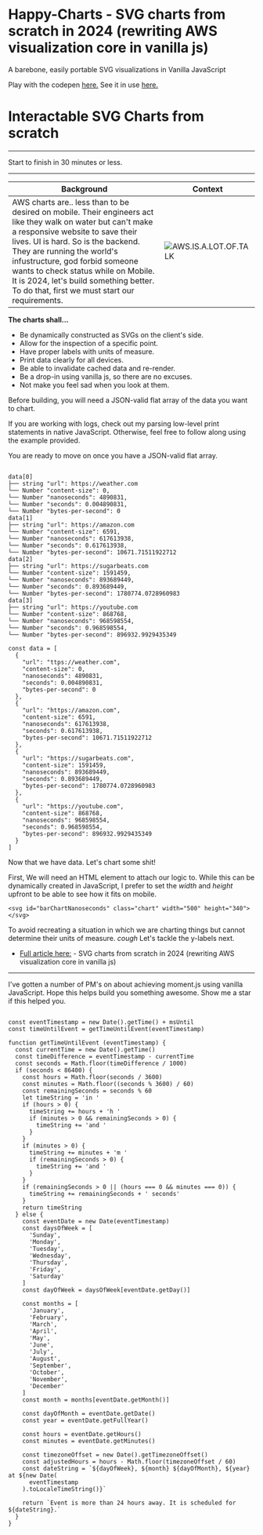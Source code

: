 # Happy-Charts - SVG charts from scratch in 2024 (rewriting AWS visualization core in vanilla js)
A barebone, easily portable SVG visualizations in Vanilla JavaScript

Play with the codepen [here.](https://codepen.io/urdoingitwrong/pen/abMMqRx)
See it in use [here.](https://chahla.net/static/byte-barometer/)

# Interactable SVG Charts from scratch 
---
Start to finish in 30 minutes or less.

---

| Background | Context |
| ------ | ------ |
| AWS charts are.. less than to be desired on mobile. Their engineers act like they walk on water but can't make a responsive website to save their lives. UI is hard. So is the backend. They are running the world's infustructure, god forbid someone wants to check status while on Mobile. It is 2024, let's build something better. To do that, first we must start our requirements. | ![AWS.IS.A.LOT.OF.TALK](https://res.cloudinary.com/swoopshop/image/upload/f_auto,q_auto/y1d6h5r3h1ycvkqnfhzq) |


**The charts shall...**
- Be dynamically constructed as SVGs on the client's side. 
- Allow for the inspection of a specific point. 
- Have proper labels with units of measure.
- Print data clearly for all devices. 
- Be able to invalidate cached data and re-render. 
- Be a drop-in using vanilla js, so there are no excuses. 
- Not make you feel sad when you look at them.


Before building, you will need a JSON-valid flat array of the data you want to chart. 

If you are working with logs, check out my parsing low-level print statements in native JavaScript.  Otherwise, feel free to follow along using the example provided.


You are ready to move on once you have a JSON-valid flat array. 
```

data[0]
├── string "url": https://weather.com
└── Number "content-size": 0,
└── Number "nanoseconds": 4890831,
└── Number "seconds": 0.004890831,
└── Number "bytes-per-second": 0
data[1]
├── string "url": https://amazon.com
└── Number "content-size": 6591,
└── Number "nanoseconds": 617613938,
└── Number "seconds": 0.617613938,
└── Number "bytes-per-second": 10671.71511922712
data[2]
├── string "url": https://sugarbeats.com
└── Number "content-size": 1591459,
└── Number "nanoseconds": 893689449,
└── Number "seconds": 0.893689449,
└── Number "bytes-per-second": 1780774.0728960983
data[3]
├── string "url": https://youtube.com
└── Number "content-size": 868768,
└── Number "nanoseconds": 968598554,
└── Number "seconds": 0.968598554,
└── Number "bytes-per-second": 896932.9929435349
```
```
const data = [
  {
    "url": "ttps://weather.com",
    "content-size": 0,
    "nanoseconds": 4890831,
    "seconds": 0.004890831,
    "bytes-per-second": 0
  },
  {
    "url": "https://amazon.com",
    "content-size": 6591,
    "nanoseconds": 617613938,
    "seconds": 0.617613938,
    "bytes-per-second": 10671.71511922712
  },
  {
    "url": "https://sugarbeats.com",
    "content-size": 1591459,
    "nanoseconds": 893689449,
    "seconds": 0.893689449,
    "bytes-per-second": 1780774.0728960983
  },
  {
    "url": "https://youtube.com",
    "content-size": 868768,
    "nanoseconds": 968598554,
    "seconds": 0.968598554,
    "bytes-per-second": 896932.9929435349
  }
]
```

Now that we have data. Let's chart some shit!  

First, We will need an HTML element to attach our logic to. While this can be dynamically created in JavaScript, I prefer to set the *width* and *height* upfront to be able to see how it fits on mobile. 

```
<svg id="barChartNanoseconds" class="chart" width="500" height="340"></svg>
```

To avoid recreating a situation in which we are charting things but cannot determine their units of measure. 
 *cough* Let's tackle the y-labels next.
 
- [Full article here:](https://medium.com/@dchahla/svg-charts-from-scratch-in-2024-2f95d029c3bf) - SVG charts from scratch in 2024 (rewriting AWS visualization core in vanilla js)

----

I've gotten a number of PM's on about achieving moment.js using vanilla JavaScript. Hope this helps build you something awesome. Show me a star if this helped you. 

```

const eventTimestamp = new Date().getTime() + msUntil
const timeUntilEvent = getTimeUntilEvent(eventTimestamp)

function getTimeUntilEvent (eventTimestamp) {
  const currentTime = new Date().getTime()
  const timeDifference = eventTimestamp - currentTime
  const seconds = Math.floor(timeDifference / 1000)
  if (seconds < 86400) {
    const hours = Math.floor(seconds / 3600)
    const minutes = Math.floor((seconds % 3600) / 60)
    const remainingSeconds = seconds % 60
    let timeString = 'in '
    if (hours > 0) {
      timeString += hours + 'h '
      if (minutes > 0 && remainingSeconds > 0) {
        timeString += 'and '
      }
    }
    if (minutes > 0) {
      timeString += minutes + 'm '
      if (remainingSeconds > 0) {
        timeString += 'and '
      }
    }
    if (remainingSeconds > 0 || (hours === 0 && minutes === 0)) {
      timeString += remainingSeconds + ' seconds'
    }
    return timeString
  } else {
    const eventDate = new Date(eventTimestamp)
    const daysOfWeek = [
      'Sunday',
      'Monday',
      'Tuesday',
      'Wednesday',
      'Thursday',
      'Friday',
      'Saturday'
    ]
    const dayOfWeek = daysOfWeek[eventDate.getDay()]

    const months = [
      'January',
      'February',
      'March',
      'April',
      'May',
      'June',
      'July',
      'August',
      'September',
      'October',
      'November',
      'December'
    ]
    const month = months[eventDate.getMonth()]

    const dayOfMonth = eventDate.getDate()
    const year = eventDate.getFullYear()

    const hours = eventDate.getHours()
    const minutes = eventDate.getMinutes()

    const timezoneOffset = new Date().getTimezoneOffset()
    const adjustedHours = hours - Math.floor(timezoneOffset / 60)
    const dateString = `${dayOfWeek}, ${month} ${dayOfMonth}, ${year} at ${new Date(
      eventTimestamp
    ).toLocaleTimeString()}`

    return `Event is more than 24 hours away. It is scheduled for ${dateString}.`
  }
}

```
